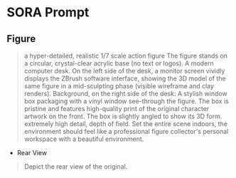 # SORA Prompt

## Figure 
>a hyper-detailed, realistic 1/7 scale action figure
The figure stands on a circular, crystal-clear acrylic base (no text or logos).
A modern computer desk. On the left side of the desk, a monitor screen vividly displays the ZBrush software interface, showing the 3D model of the same figure in a mid-sculpting phase (visible wireframe and clay renders).
Background, on the right side of the desk: A stylish window box packaging with a vinyl window see-through the figure. The box is pristine and features high-quality print of the original character artwork on the front. The box is slightly angled to show its 3D form.
extremely high detail, depth of field. Set the entire scene indoors, the environment should feel like a professional figure collector's personal workspace with a beautiful environment.

- Rear View
>Depict the rear view of the original.
